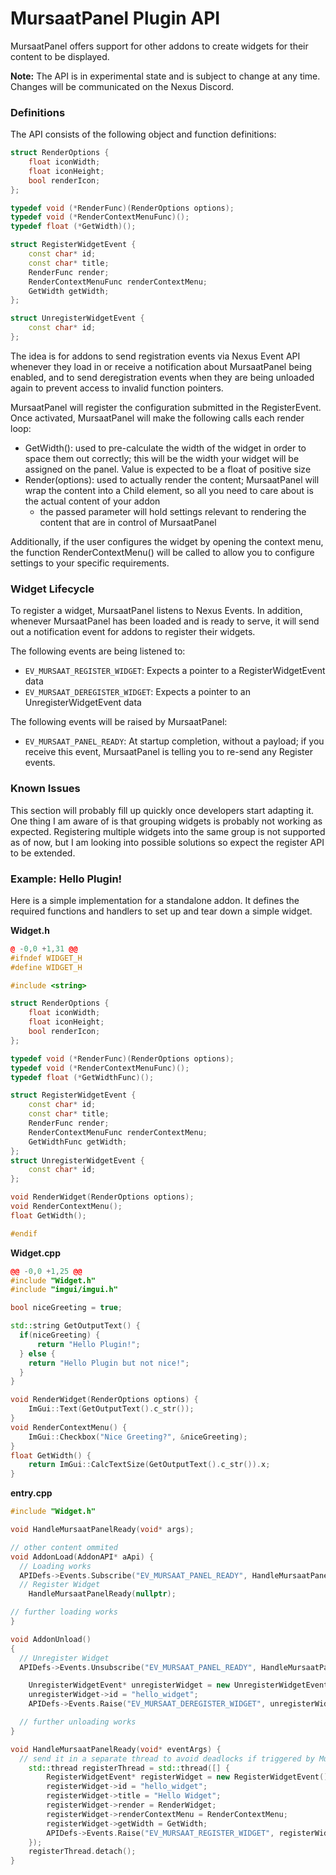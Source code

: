 # MursaatPanel Plugin API
MursaatPanel offers support for other addons to create widgets for their content to be displayed.

**Note:** The API is in experimental state and is subject to change at any time. Changes will be communicated on the Nexus Discord.

### Definitions
The API consists of the following object and function definitions:
```c++
struct RenderOptions {
    float iconWidth;
    float iconHeight;
    bool renderIcon;
};

typedef void (*RenderFunc)(RenderOptions options);
typedef void (*RenderContextMenuFunc)();
typedef float (*GetWidth)();

struct RegisterWidgetEvent {
    const char* id;
    const char* title;
    RenderFunc render;
    RenderContextMenuFunc renderContextMenu;
    GetWidth getWidth;
};

struct UnregisterWidgetEvent {
    const char* id;
};
```
The idea is for addons to send registration events via Nexus Event API whenever they load in or receive a notification about MursaatPanel being enabled, and to send deregistration events when they are being unloaded again to prevent access to invalid function pointers.

MursaatPanel will register the configuration submitted in the RegisterEvent. Once activated, MursaatPanel will make the following calls each render loop:
- GetWidth(): used to pre-calculate the width of the widget in order to space them out correctly; this will be the width your widget will be assigned on the panel. Value is expected to be a float of positive size
- Render(options): used to actually render the content; MursaatPanel will wrap the content into a Child element, so all you need to care about is the actual content of your addon
  - the passed parameter will hold settings relevant to rendering the content that are in control of MursaatPanel

Additionally, if the user configures the widget by opening the context menu, the function RenderContextMenu() will be called to allow you to configure settings to your specific requirements.

### Widget Lifecycle
To register a widget, MursaatPanel listens to Nexus Events. In addition, whenever MursaatPanel has been loaded and is ready to serve, it will send out a notification event for addons to register their widgets.

The following events are being listened to:
- `EV_MURSAAT_REGISTER_WIDGET`: Expects a pointer to a RegisterWidgetEvent data
- `EV_MURSAAT_DEREGISTER_WIDGET`: Expects a pointer to an UnregisterWidgetEvent data

The following events will be raised by MursaatPanel:
- `EV_MURSAAT_PANEL_READY`: At startup completion, without a payload; if you receive this event, MursaatPanel is telling you to re-send any Register events.

### Known Issues
This section will probably fill up quickly once developers start adapting it.
One thing I am aware of is that grouping widgets is probably not working as expected. Registering multiple widgets into the same group is not supported as of now, but I am looking into possible solutions so expect the register API to be extended.

### Example: Hello Plugin!
Here is a simple implementation for a standalone addon. It defines the required functions and handlers to set up and tear down a simple widget.

**Widget.h**
```c++
@ -0,0 +1,31 @@
#ifndef WIDGET_H
#define WIDGET_H

#include <string>

struct RenderOptions {
    float iconWidth;
    float iconHeight;
    bool renderIcon;
};

typedef void (*RenderFunc)(RenderOptions options);
typedef void (*RenderContextMenuFunc)();
typedef float (*GetWidthFunc)();

struct RegisterWidgetEvent {
    const char* id;
    const char* title;
    RenderFunc render;
    RenderContextMenuFunc renderContextMenu;
    GetWidthFunc getWidth;
};
struct UnregisterWidgetEvent {
    const char* id;
};

void RenderWidget(RenderOptions options);
void RenderContextMenu();
float GetWidth();

#endif
```
**Widget.cpp**
```c++
@@ -0,0 +1,25 @@
#include "Widget.h"
#include "imgui/imgui.h"

bool niceGreeting = true;

std::string GetOutputText() {
  if(niceGreeting) {
	  return "Hello Plugin!";
  } else {
    return "Hello Plugin but not nice!";
  }
}

void RenderWidget(RenderOptions options) {
	ImGui::Text(GetOutputText().c_str());
}
void RenderContextMenu() {
	ImGui::Checkbox("Nice Greeting?", &niceGreeting);
}
float GetWidth() {
	return ImGui::CalcTextSize(GetOutputText().c_str()).x;
}
```
**entry.cpp**
```c++
#include "Widget.h"

void HandleMursaatPanelReady(void* args);

// other content ommited
void AddonLoad(AddonAPI* aApi) {
  // Loading works
  APIDefs->Events.Subscribe("EV_MURSAAT_PANEL_READY", HandleMursaatPanelReady);
  // Register Widget
	HandleMursaatPanelReady(nullptr);

// further loading works
}

void AddonUnload()
{
  // Unregister Widget
  APIDefs->Events.Unsubscribe("EV_MURSAAT_PANEL_READY", HandleMursaatPanelReady);

	UnregisterWidgetEvent* unregisterWidget = new UnregisterWidgetEvent();
	unregisterWidget->id = "hello_widget";
	APIDefs->Events.Raise("EV_MURSAAT_DEREGISTER_WIDGET", unregisterWidget);

  // further unloading works
}

void HandleMursaatPanelReady(void* eventArgs) {
  // send it in a separate thread to avoid deadlocks if triggered by MursaatPanel ready event!!
	std::thread registerThread = std::thread([] {
		RegisterWidgetEvent* registerWidget = new RegisterWidgetEvent();
		registerWidget->id = "hello_widget";
		registerWidget->title = "Hello Widget";
		registerWidget->render = RenderWidget;
		registerWidget->renderContextMenu = RenderContextMenu;
		registerWidget->getWidth = GetWidth;
		APIDefs->Events.Raise("EV_MURSAAT_REGISTER_WIDGET", registerWidget);
	});
	registerThread.detach();
}

